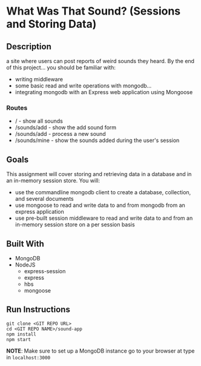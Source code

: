 # What Was That Sound? (Sessions and Storing Data)

## Description

a site where users can post reports of weird sounds they heard. By the end of this project… you should be familiar with:

* writing middleware
* some basic read and write operations with mongodb…
* integrating mongodb with an Express web application using Mongoose

### Routes

* / - show all sounds
* /sounds/add - show the add sound form
* /sounds/add - process a new sound
* /sounds/mine - show the sounds added during the user's session

## Goals

This assignment will cover storing and retrieving data in a database and in an in-memory session store. You will:

* use the commandline mongodb client to create a database, collection, and several documents
* use mongoose to read and write data to and from mongodb from an express application
* use pre-built session middleware to read and write data to and from an in-memory session store on a per session basis

## Built With

* MongoDB
* NodeJS
    * express-session
    * express
    * hbs
    * mongoose

## Run Instructions

```
git clone <GIT REPO URL>
cd <GIT REPO NAME>/sound-app
npm install
npm start
```

**NOTE**: Make sure to set up a MongoDB instance
go to your browser at type in `localhost:3000`

